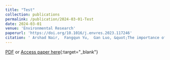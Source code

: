 ```yaml
---
title: "Test"
collection: publications
permalink: /publication/2024-03-01-Test
date: 2024-03-01
venue: 'Environmental Research'
paperurl: 'https://doi.org/10.1016/j.envres.2023.117246'
citation: ' Arshad Nair,  Fangqun Yu,  Gan Luo, &quot;The importance of ammonia for springtime atmospheric new particle formation and aerosol number abundance over the United States.&quot; Science of The Total Environment, 2023.'
---
```

[PDF](/files/Nair2023-springammonianucleation.pdf) or [Access paper here](https://doi.org/10.1016/j.envres.2023.117246){:target="_blank"}
